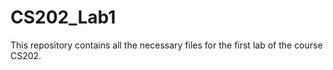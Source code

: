 # CS202_Lab1
This repository contains all the necessary files for the first lab of the course CS202.
